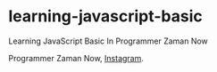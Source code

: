 # learning-javascript-basic
Learning JavaScript Basic In Programmer Zaman Now

Programmer Zaman Now, [Instagram](https://www.instagram.com/programmerzamannow/).
